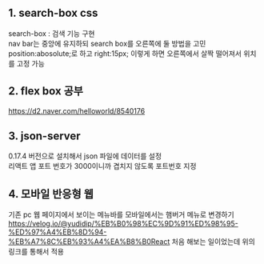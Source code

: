 ## 1. search-box css
search-box : 검색 기능 구현  
nav bar는 중앙에 유지하되 search box를 오른쪽에 둘 방법을 고민  
position:abosolute;로 하고 right:15px; 이렇게 하면 오른쪽에서 살짝 떨어져서 위치를 고정 가능

## 2. flex box 공부
https://d2.naver.com/helloworld/8540176

## 3. json-server
0.17.4 버전으로 설치해서 json 파일에 데이터를 설정  
리액트 앱 포트 번호가 3000이니까 겹치지 않도록 포트번호 지정  

## 4. 모바일 반응형 웹
기존 pc 웹 페이지에서 보이는 메뉴바를 모바일에서는 햄버거 메뉴로 변경하기  
https://velog.io/@yudidip/%EB%B0%98%EC%9D%91%ED%98%95-%ED%97%A4%EB%8D%94-%EB%A7%8C%EB%93%A4%EA%B8%B0React
처음 해보는 일이었는데 위의 링크를 통해서 적용
